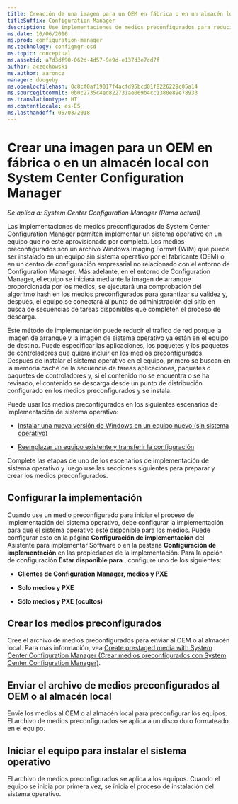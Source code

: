 ```yaml
---
title: Creación de una imagen para un OEM en fábrica o en un almacén local
titleSuffix: Configuration Manager
description: Use implementaciones de medios preconfigurados para reducir el tráfico de red mientras implementa un sistema operativo en un equipo que no esté aprovisionado por completo.
ms.date: 10/06/2016
ms.prod: configuration-manager
ms.technology: configmgr-osd
ms.topic: conceptual
ms.assetid: a7d3df90-062d-4d57-9e9d-e137d3e7cd7f
author: aczechowski
ms.author: aaroncz
manager: dougeby
ms.openlocfilehash: 0c8cf0af19017f4acfd95bcd01f8226229c05a14
ms.sourcegitcommit: 0b0c2735c4ed822731ae069b4cc1380e89e78933
ms.translationtype: HT
ms.contentlocale: es-ES
ms.lasthandoff: 05/03/2018
---
```

# <a name="create-an-image-for-an-oem-in-factory-or-a-local-depot-with-system-center-configuration-manager"></a>Crear una imagen para un OEM en fábrica o en un almacén local con System Center Configuration Manager

*Se aplica a: System Center Configuration Manager (Rama actual)*

Las implementaciones de medios preconfigurados de System Center Configuration Manager permiten implementar un sistema operativo en un equipo que no esté aprovisionado por completo. Los medios preconfigurados son un archivo Windows Imaging Format (WIM) que puede ser instalado en un equipo sin sistema operativo por el fabricante (OEM) o en un centro de configuración empresarial no relacionado con el entorno de Configuration Manager. Más adelante, en el entorno de Configuration Manager, el equipo se iniciará mediante la imagen de arranque proporcionada por los medios, se ejecutará una comprobación del algoritmo hash en los medios preconfigurados para garantizar su validez y, después, el equipo se conectará al punto de administración del sitio en busca de secuencias de tareas disponibles que completen el proceso de descarga.


Este método de implementación puede reducir el tráfico de red porque la imagen de arranque y la imagen de sistema operativo ya están en el equipo de destino. Puede especificar las aplicaciones, los paquetes y los paquetes de controladores que quiera incluir en los medios preconfigurados. Después de instalar el sistema operativo en el equipo, primero se buscan en la memoria caché de la secuencia de tareas aplicaciones, paquetes o paquetes de controladores y, si el contenido no se encuentra o se ha revisado, el contenido se descarga desde un punto de distribución configurado en los medios preconfigurados y se instala.  

 Puede usar los medios preconfigurados en los siguientes escenarios de implementación de sistema operativo:  

-   [Instalar una nueva versión de Windows en un equipo nuevo (sin sistema operativo)](install-new-windows-version-new-computer-bare-metal.md)  

-   [Reemplazar un equipo existente y transferir la configuración](replace-an-existing-computer-and-transfer-settings.md)  

 Complete las etapas de uno de los escenarios de implementación de sistema operativo y luego use las secciones siguientes para preparar y crear los medios preconfigurados.  

## <a name="configure-deployment-settings"></a>Configurar la implementación  
 Cuando use un medio preconfigurado para iniciar el proceso de implementación del sistema operativo, debe configurar la implementación para que el sistema operativo esté disponible para los medios. Puede configurar esto en la página **Configuración de implementación** del Asistente para implementar Software o en la pestaña **Configuración de implementación** en las propiedades de la implementación.  Para la opción de configuración **Estar disponible para** , configure uno de los siguientes:  

-   **Clientes de Configuration Manager, medios y PXE**  

-   **Solo medios y PXE**  

-   **Sólo medios y PXE (ocultos)**  

## <a name="create-the-prestaged-media"></a>Crear los medios preconfigurados  
 Cree el archivo de medios preconfigurados para enviar al OEM o al almacén local. Para más información, vea [Create prestaged media with System Center Configuration Manager (Crear medios preconfigurados con System Center Configuration Manager)](create-prestaged-media.md).  

## <a name="send-the-prestaged-media-file-to-the-oem-or-local-depot"></a>Enviar el archivo de medios preconfigurados al OEM o al almacén local  
 Envíe los medios al OEM o al almacén local para preconfigurar los equipos. El archivo de medios preconfigurados se aplica a un disco duro formateado en el equipo.  

## <a name="start-the-computer-to-install-the-operating-system"></a>Iniciar el equipo para instalar el sistema operativo  
 El archivo de medios preconfigurados se aplica a los equipos. Cuando el equipo se inicia por primera vez, se inicia el proceso de instalación del sistema operativo.  
